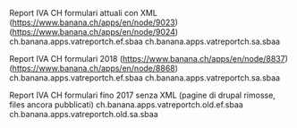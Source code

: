 Report IVA CH formulari attuali con XML
(https://www.banana.ch/apps/en/node/9023)
(https://www.banana.ch/apps/en/node/9024)
ch.banana.apps.vatreportch.ef.sbaa
ch.banana.apps.vatreportch.sa.sbaa

Report IVA CH formulari 2018
(https://www.banana.ch/apps/en/node/8837)
(https://www.banana.ch/apps/en/node/8868)
ch.banana.apps.vatreportch.ef.sbaa
ch.banana.apps.vatreportch.sa.sbaa

Report IVA CH formulari fino 2017 senza XML
(pagine di drupal rimosse, files ancora pubblicati)
ch.banana.apps.vatreportch.old.ef.sbaa
ch.banana.apps.vatreportch.old.sa.sbaa

